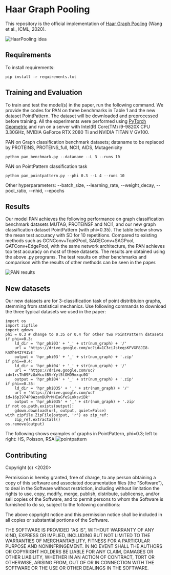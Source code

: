 # Haar Graph Pooling
This repository is the official implementation of [Haar Graph Pooling](https://arxiv.org/abs/1909.11580) (Wang et al., ICML, 2020). 

![HaarPooling idea](pan_idea.png)




## Requirements

To install requirements:

```setup
pip install -r requirements.txt
```

## Training and Evaluation

To train and test the model(s) in the paper, run the following command. We provide the codes for PAN on three benchmarks in Table 1 and the new dataset PointPattern. The dataset will be downloaded and preprocessed before training. All the experiments were performed using [PyTorch Geometric](https://github.com/rusty1s/pytorch_geometric) and run on a server with Intel(R) Core(TM) i9-9820X CPU 3.30GHz, NVIDIA GeForce RTX 2080 Ti and NVIDIA TITAN V GV100.

PAN on Graph classification benchmark datasets; dataname to be replaced by PROTEINS, PROTEINS_full, NCI1, AIDS, Mutagenicity
```
python pan_benchmark.py --dataname --L 3 --runs 10
```
PAN on PointPattern classification task
```
python pan_pointpattern.py --phi 0.3 --L 4 --runs 10
```
Other hyperparameters: --batch_size, --learning_rate, --weight_decay, --pool_ratio, --nhid, --epochs

## Results

Our model PAN achieves the following performance on graph classification benchmark datasets MUTAG, PROTEINSF and NCI1, and our new graph classification dataset PointPattern (with phi=0.35). The table below shows the mean test accuracy with SD for 10 repetitions. Compared to existing methods such as GCNConv+TopKPool, SAGEConv+SAGPool, GATConv+EdgePool, with the same network architecture, the PAN achieves top test accuracy on most of these datasets. The results are obtained using the above .py programs. The test results on other benchmarks and comparison with the results of other methods can be seen in the paper.

![PAN results](pan_results.png)

## New datasets
Our new datasets are for 3-classification task of point distribtuion graphs, stemming from statistical mechanics. Use following commands to download the three typical datasets we used in the paper:
```
import os
import zipfile
import gdown
phi = 0.3 # change to 0.35 or 0.4 for other two PointPattern datasets
if phi==0.3:
    ld_dir = 'hpr_phi03' + '_' + str(num_graph) + '/'
    url = 'https://drive.google.com/uc?id=1C3ciJsteqsKFVGF8JI8-KnXhe4zY41Ss'
    output = 'hpr_phi03' + '_' + str(num_graph) + '.zip'
if phi==0.4:
    ld_dir = 'hpr_phi04' + '_' + str(num_graph) + '/'
    url = 'https://drive.google.com/uc?id=1rsTh09FzGxHculBVrYyl5tOHD9mxqc0G'
    output = 'hpr_phi04' + '_' + str(num_graph) + '.zip'
if phi==0.35:
    ld_dir = 'hpr_phi035' + '_' + str(num_graph) + '/'
    url = 'https://drive.google.com/uc?id=16pI974P8WzanBUPrMHIaGfeSLoksviBk'
    output = 'hpr_phi035' + '_' + str(num_graph) + '.zip'
if not os.path.exists(output):
    gdown.download(url, output, quiet=False)
with zipfile.ZipFile(output, 'r') as zip_ref:
    zip_ref.extractall()
os.remove(output)
```
The following shows examples of graphs in PointPattern, phi=0.3; left to right: HS, Poisson, RSA
![pointpattern](pointpattern.png "examples of graphs in PointPattern, phi=0.3; left to right: HS, Poisson, RSA")

## Contributing
Copyright (c) <2020> <NeurIPS>

Permission is hereby granted, free of charge, to any person obtaining a copy
of this software and associated documentation files (the "Software"), to deal
in the Software without restriction, including without limitation the rights
to use, copy, modify, merge, publish, distribute, sublicense, and/or sell
copies of the Software, and to permit persons to whom the Software is
furnished to do so, subject to the following conditions:

The above copyright notice and this permission notice shall be included in all
copies or substantial portions of the Software.

THE SOFTWARE IS PROVIDED "AS IS", WITHOUT WARRANTY OF ANY KIND, EXPRESS OR
IMPLIED, INCLUDING BUT NOT LIMITED TO THE WARRANTIES OF MERCHANTABILITY,
FITNESS FOR A PARTICULAR PURPOSE AND NONINFRINGEMENT. IN NO EVENT SHALL THE
AUTHORS OR COPYRIGHT HOLDERS BE LIABLE FOR ANY CLAIM, DAMAGES OR OTHER
LIABILITY, WHETHER IN AN ACTION OF CONTRACT, TORT OR OTHERWISE, ARISING FROM,
OUT OF OR IN CONNECTION WITH THE SOFTWARE OR THE USE OR OTHER DEALINGS IN THE
SOFTWARE.
